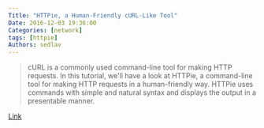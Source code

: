 ```yaml
---
Title: "HTTPie, a Human-Friendly cURL-Like Tool"
Date: 2016-12-03 19:36:00
Categories: [network]
tags: [httpie]
Authors: sedlav
---
```


> cURL is a commonly used command-line tool for making HTTP requests. In this tutorial, we'll have a look at HTTPie, a command-line tool for making HTTP requests in a human-friendly way. HTTPie uses commands with simple and natural syntax and displays the output in a presentable manner.

[Link](https://www.howtoforge.com/tutorial/how-to-configure-high-availability-and-network-bonding-on-linux/)
